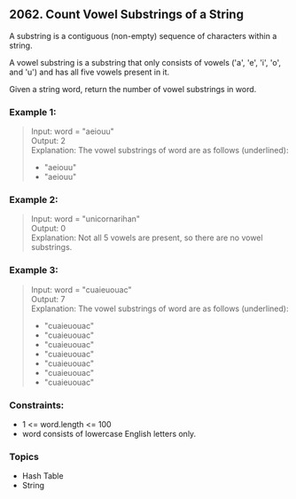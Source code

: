 ## 2062. Count Vowel Substrings of a String
A substring is a contiguous (non-empty) sequence of characters within a string.

A vowel substring is a substring that only consists of vowels ('a', 'e', 'i', 'o', and 'u') and has all five vowels present in it.

Given a string word, return the number of vowel substrings in word.

### Example 1:

> Input: word = "aeiouu"<br/>
> Output: 2<br/>
> Explanation: The vowel substrings of word are as follows (underlined):<br/>
> - "aeiouu"
> - "aeiouu"

### Example 2:

> Input: word = "unicornarihan"<br/>
> Output: 0<br/>
> Explanation: Not all 5 vowels are present, so there are no vowel substrings.

### Example 3:

> Input: word = "cuaieuouac"<br/>
> Output: 7<br/>
> Explanation: The vowel substrings of word are as follows (underlined):<br/>
> - "cuaieuouac"
> - "cuaieuouac"
> - "cuaieuouac"
> - "cuaieuouac"
> - "cuaieuouac"
> - "cuaieuouac"
> - "cuaieuouac"
 

### Constraints:

- 1 <= word.length <= 100
- word consists of lowercase English letters only.

### Topics

- Hash Table
- String